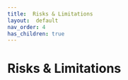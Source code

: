 ```yaml
---
title:  Risks & Limitations
layout:  default
nav_order: 4
has_children: true
---
```


# Risks & Limitations